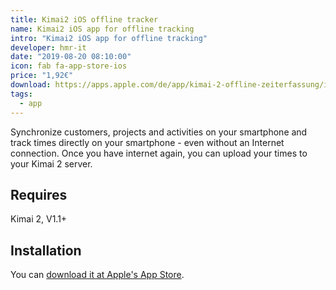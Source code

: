 ```yaml
---
title: Kimai2 iOS offline tracker
name: Kimai2 iOS app for offline tracking
intro: "Kimai2 iOS app for offline tracking"
developer: hmr-it
date: "2019-08-20 08:10:00"
icon: fab fa-app-store-ios
price: "1,92€"
download: https://apps.apple.com/de/app/kimai-2-offline-zeiterfassung/id1459757165
tags:
  - app
---
```


Synchronize customers, projects and activities on your smartphone and 
track times directly on your smartphone - even without an Internet connection. 
Once you have internet again, you can upload your times to your Kimai 2 server.

## Requires

Kimai 2, V1.1+

## Installation

You can [download it at Apple's App Store](https://apps.apple.com/de/app/kimai-2-offline-zeiterfassung/id1459757165).

